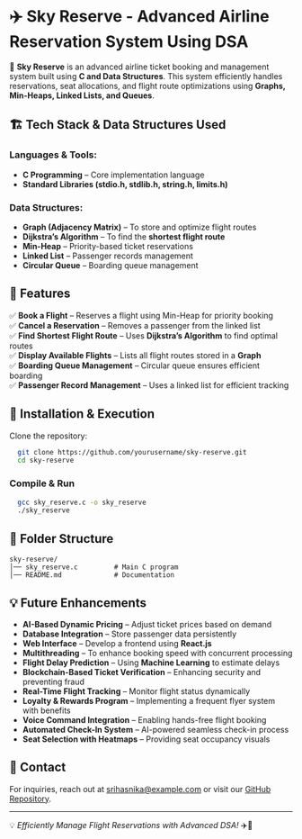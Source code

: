 # ✈️ Sky Reserve - Advanced Airline Reservation System Using DSA

🚀 **Sky Reserve** is an advanced airline ticket booking and management system built using **C and Data Structures**. This system efficiently handles reservations, seat allocations, and flight route optimizations using **Graphs, Min-Heaps, Linked Lists, and Queues**.

## 🏗️ Tech Stack & Data Structures Used

### **Languages & Tools:**
- **C Programming** – Core implementation language
- **Standard Libraries (stdio.h, stdlib.h, string.h, limits.h)**

### **Data Structures:**
- **Graph (Adjacency Matrix)** – To store and optimize flight routes
- **Dijkstra’s Algorithm** – To find the **shortest flight route**
- **Min-Heap** – Priority-based ticket reservations
- **Linked List** – Passenger records management
- **Circular Queue** – Boarding queue management

## 🌟 Features

✅ **Book a Flight** – Reserves a flight using Min-Heap for priority booking  
✅ **Cancel a Reservation** – Removes a passenger from the linked list  
✅ **Find Shortest Flight Route** – Uses **Dijkstra’s Algorithm** to find optimal routes  
✅ **Display Available Flights** – Lists all flight routes stored in a **Graph**  
✅ **Boarding Queue Management** – Circular queue ensures efficient boarding  
✅ **Passenger Record Management** – Uses a linked list for efficient tracking  

## 📌 Installation & Execution

Clone the repository:
```sh
  git clone https://github.com/yourusername/sky-reserve.git
  cd sky-reserve
```

### **Compile & Run**
```sh
  gcc sky_reserve.c -o sky_reserve
  ./sky_reserve
```

## 📂 Folder Structure
```
sky-reserve/
│── sky_reserve.c         # Main C program
│── README.md             # Documentation
```

## 💡 Future Enhancements
- **AI-Based Dynamic Pricing** – Adjust ticket prices based on demand
- **Database Integration** – Store passenger data persistently
- **Web Interface** – Develop a frontend using **React.js**
- **Multithreading** – To enhance booking speed with concurrent processing
- **Flight Delay Prediction** – Using **Machine Learning** to estimate delays
- **Blockchain-Based Ticket Verification** – Enhancing security and preventing fraud
- **Real-Time Flight Tracking** – Monitor flight status dynamically
- **Loyalty & Rewards Program** – Implementing a frequent flyer system with benefits
- **Voice Command Integration** – Enabling hands-free flight booking
- **Automated Check-In System** – AI-powered seamless check-in process
- **Seat Selection with Heatmaps** – Providing seat occupancy visuals

## 📧 Contact
For inquiries, reach out at [srihasnika@example.com](mailto:srihasnika@example.com) or visit our [GitHub Repository](https://github.com/Sri-Hasnika/sky-reserve).

---
💡 *Efficiently Manage Flight Reservations with Advanced DSA!* ✈️🚀

